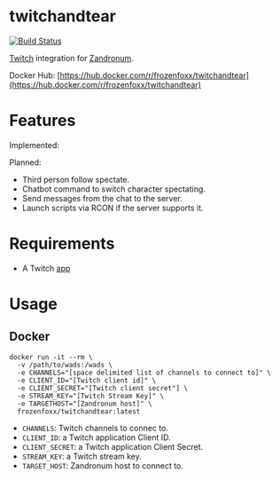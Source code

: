 # twitchandtear

[![Build Status](https://cloud.drone.io/api/badges/frozenfoxx/twitchandtear/status.svg?ref=refs/heads/main)](https://cloud.drone.io/frozenfoxx/twitchandtear)

[Twitch](https://twitch.tv/) integration for [Zandronum](https://zandronum.com/).

Docker Hub: [https://hub.docker.com/r/frozenfoxx/twitchandtear](https://hub.docker.com/r/frozenfoxx/twitchandtear)

# Features

Implemented:


Planned:
* Third person follow spectate.
* Chatbot command to switch character spectating.
* Send messages from the chat to the server.
* Launch scripts via RCON if the server supports it.

# Requirements

* A Twitch [app](https://dev.twitch.tv/console/apps/create)

# Usage

## Docker

```
docker run -it --rm \
  -v /path/to/wads:/wads \
  -e CHANNELS="[space delimited list of channels to connect to]" \
  -e CLIENT_ID="[Twitch client id]" \
  -e CLIENT_SECRET="[Twitch client secret"] \
  -e STREAM_KEY="[Twitch Stream Key]" \
  -e TARGETHOST="[Zandronum host]" \
  frozenfoxx/twitchandtear:latest
```

* `CHANNELS`: Twitch channels to connec to.
* `CLIENT_ID`: a Twitch application Client ID.
* `CLIENT_SECRET`: a Twitch application Client Secret.
* `STREAM_KEY`: a Twitch stream key.
* `TARGET_HOST`: Zandronum host to connect to.